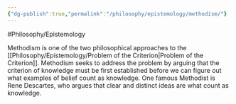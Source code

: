 ```yaml
---
{"dg-publish":true,"permalink":"/philosophy/epistemology/methodism/"}
---
```


#Philosophy/Epistemology 

Methodism is one of the two philosophical approaches to the [[Philosophy/Epistemology/Problem of the Criterion\|Problem of the Criterion]]. Methodism seeks to address the problem by arguing that the criterion of knowledge must be first established before we can figure out what examples of belief count as knowledge. One famous Methodist is Rene Descartes, who argues that clear and distinct ideas are what count as knowledge.
